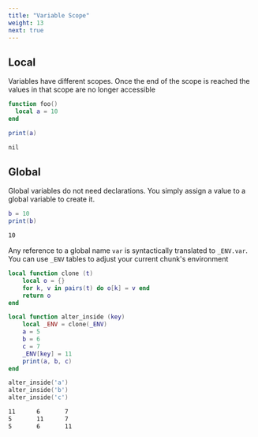 ```yaml
---
title: "Variable Scope"
weight: 13
next: true
---
```


## Local

Variables have different scopes. Once the end of the scope is reached the values in that scope are no longer accessible

```lua
function foo()
  local a = 10
end

print(a)
```

```txt {.fs90 .output}
nil
```

## Global

Global variables do not need declarations. You simply assign a value to a global variable to create it.

```lua
b = 10
print(b)
```

```txt {.fs90 .output}
10
```

Any reference to a global name `var` is syntactically translated to `_ENV.var`.
You can use `_ENV` tables to adjust your current chunk's environment

```lua
local function clone (t)
    local o = {}
    for k, v in pairs(t) do o[k] = v end
    return o
end

local function alter_inside (key)
    local _ENV = clone(_ENV)
    a = 5
    b = 6
    c = 7
    _ENV[key] = 11
    print(a, b, c)
end

alter_inside('a')
alter_inside('b')
alter_inside('c')
```

```txt {.fs90 .output}
11      6       7
5       11      7
5       6       11
```
